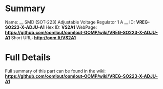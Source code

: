
Summary
=================

Name: __ SMD (SOT-223) Adjustable Voltage Regulator 1 A __
ID: __VREG-SO223-X-ADJU-A1__
Hex ID: __VS2A1__
WebPage: __https://github.com/oomlout/oomlout-OOMP/wiki/VREG-SO223-X-ADJU-A1__
Short URL: __http://oom.lt/VS2A1__

Full Details
==========================
Full summary of this part can be found in the wiki:   
__https://github.com/oomlout/oomlout-OOMP/wiki/VREG-SO223-X-ADJU-A1__   

